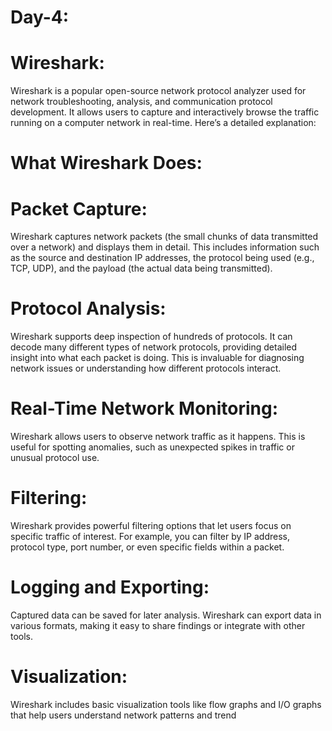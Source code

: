 # Day-4:
# Wireshark:
Wireshark is a popular open-source network protocol analyzer used for network troubleshooting, analysis, and communication protocol development. It allows users to capture and interactively browse the traffic running on a computer network in real-time. Here’s a detailed explanation:

# What Wireshark Does:
# Packet Capture:
Wireshark captures network packets (the small chunks of data transmitted over a network) and displays them in detail. This includes information such as the source and destination IP addresses, the protocol being used (e.g., TCP, UDP), and the payload (the actual data being transmitted).

# Protocol Analysis: 
Wireshark supports deep inspection of hundreds of protocols. It can decode many different types of network protocols, providing detailed insight into what each packet is doing. This is invaluable for diagnosing network issues or understanding how different protocols interact.

# Real-Time Network Monitoring: 
Wireshark allows users to observe network traffic as it happens. This is useful for spotting anomalies, such as unexpected spikes in traffic or unusual protocol use.

# Filtering: 
Wireshark provides powerful filtering options that let users focus on specific traffic of interest. For example, you can filter by IP address, protocol type, port number, or even specific fields within a packet.

# Logging and Exporting:
Captured data can be saved for later analysis. Wireshark can export data in various formats, making it easy to share findings or integrate with other tools.

# Visualization:
Wireshark includes basic visualization tools like flow graphs and I/O graphs that help users understand network patterns and trend
